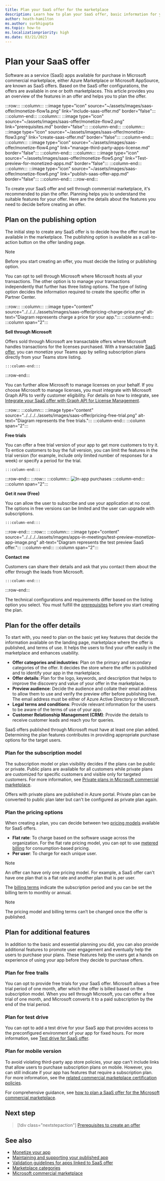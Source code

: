 ```yaml
---
title: Plan your SaaS offer for the marketplace
description: Learn how to plan your SaaS offer, basic information for your plan, and about the features and its functionalities.
author: heath-hamilton
ms.author: surbhigupta
ms.topic: how-to
ms.localizationpriority: high
ms.date: 03/21/2023
---
```


# Plan your SaaS offer

Software as a service (SaaS) apps available for purchase in Microsoft commercial marketplace, either Azure Marketplace or Microsoft AppSource, are known as SaaS offers. Based on the SaaS offer configurations, the offers are available in one or both marketplaces. This article provides you an overview of the features in an offer and helps you to plan the offer.

:::row:::
   :::column:::
      :::image type="icon" source="~/assets/images/saas-offer/monetize-flow1a.png" link="include-saas-offer.md" border="false":::
   :::column-end:::
   :::column:::
      :::image type="icon" source="~/assets/images/saas-offer/monetize-flow2.png" link="prerequisites.md" border="false":::
   :::column-end:::
   :::column:::
      :::image type="icon" source="~/assets/images/saas-offer/monetize-flow3.png" link="create-saas-offer.md" border="false":::
   :::column-end:::
   :::column:::
      :::image type="icon" source="~/assets/images/saas-offer/monetize-flow4.png" link="manage-third-party-apps-license.md" border="false":::
   :::column-end:::
   :::column:::
      :::image type="icon" source="~/assets/images/saas-offer/monetize-flow5.png" link="Test-preview-for-monetized-apps.md" border="false":::
   :::column-end:::
   :::column:::
      :::image type="icon" source="~/assets/images/saas-offer/monetize-flow6.png" link="publish-saas-offer-app.md" border="false":::
   :::column-end:::
:::row-end:::

To create your SaaS offer and sell through commercial marketplace, it's recommended to plan the offer. Planning helps you to understand the suitable features for your offer. Here are the details about the features you need to decide before creating an offer.

## Plan on the publishing option

The initial step to create any SaaS offer is to decide how the offer must be available in the marketplace. The publishing option is available as a call-to-action button on the offer landing page.

> [!NOTE]
> Before you start creating an offer, you must decide the listing or publishing option.

You can opt to sell through Microsoft where Microsoft hosts all your transactions. The other option is to manage your transactions independently that further has three listing options. The type of listing option decides the information required to create the specific offer in Partner Center.

:::row:::
    :::column:::
        :::image type="content" source="../../../../assets/images/saas-offer/pricing-charge-price.png" alt-text="Diagram represents charge a price for your app.":::
    :::column-end:::
    :::column span="2":::

**Sell through Microsoft**

Offers sold through Microsoft are transactable offers where Microsoft handles transactions for the licenses purchased. With a transactable [SaaS offer](~/concepts/deploy-and-publish/appsource/prepare/include-saas-offer.md), you can monetize your Teams app by selling subscription plans directly from your Teams store listing.

    :::column-end:::
:::row-end:::

You can further allow Microsoft to manage licenses on your behalf. If you choose Microsoft to manage licenses, you must integrate with Microsoft Graph APIs to verify customer eligibility. For details on how to integrate, see [Integrate your SaaS offer with Graph API for License Management](prerequisites.md#integrate-with-graph-usagerights-api).

:::row:::
    :::column:::
     :::image type="content" source="../../../../assets/images/saas-offer/pricing-free-trial.png" alt-text="Diagram represents the free trials.":::
    :::column-end:::
    :::column span="2":::

**Free trials**

You can offer a free trial version of your app to get more customers to try it. To entice customers to buy the full version, you can limit the features in the trial version (for example, include only limited number of responses for a week) or specify a period for the trial.

    :::column-end:::
:::row-end:::
:::row:::
    :::column:::
        ![In-app purchases](~/assets/images/saas-offer/pricing-in-app-purchases.png)
    :::column-end:::
    :::column span="2":::

**Get it now (Free)**

You can allow the user to subscribe and use your application at no cost. The options in free versions can be limited and the user can upgrade with subscriptions.

    :::column-end:::
:::row-end:::
:::row:::
    :::column:::
        :::image type="content" source="../../../../assets/images/apps-in-meetings/test-preview-monetize-app-image.png" alt-text="Diagram represents the test preview SaaS offer.":::
    :::column-end:::
    :::column span="2":::

**Contact me**

Customers can share their details and ask that you contact them about the offer through the leads from Microsoft.

    :::column-end:::
:::row-end:::

The technical configurations and requirements differ based on the listing option you select. You must fulfill the [prerequisites](prerequisites.md) before you start creating the plan.

## Plan for the offer details

To start with, you need to plan on the basic yet key features that decide the information available on the landing page, marketplace where the offer is published, and terms of use. It helps the users to find your offer easily in the marketplace and enhances usability.

* **Offer categories and industries**: Plan on the primary and secondary categories of the offer. It decides the store where the offer is published and to identify your app in the marketplace.
* **Offer details**: Plan for the logo, keywords, and description that helps to improve the discovery and value of your offer in the marketplace.
* **Preview audience**: Decide the audience and collate their email address to allow them to use and verify the preview offer before publishing live. The email address must be either of Azure Active Directory or Microsoft.
* **Legal terms and conditions**: Provide relevant information for the users to be aware of the terms of use of your app.
* **Customer Relationship Management (CRM)**: Provide the details to receive customer leads and reach you for queries.

SaaS offers published through Microsoft must have at least one plan added. Determining the plan features contributes in providing appropriate purchase options for the target users.

### Plan for the subscription model

The subscription model or plan visibility decides if the plans can be public or private. Public plans are available for all customers while private plans are customized for specific customers and visible only for targeted customers. For more information, see [Private plans in Microsoft commercial marketplace](/partner-center/marketplace/private-plans?branch=main).

Offers with private plans are published in Azure portal. Private plan can be converted to public plan later but can't be configured as private plan again.

### Plan the pricing options

When creating a plan, you can decide between two [pricing models](/partner-center/marketplace/plan-saas-offer?branch=main) available for SaaS offers.

* **Flat rate**: To charge based on the software usage across the organization. For the flat rate pricing model, you can opt to use [metered billing](/partner-center/marketplace/plans-pricing?branch=main) for consumption-based pricing.
* **Per user**: To charge for each unique user.

> [!NOTE]
> An offer can have only one pricing model. For example, a SaaS offer can't have one plan that is a flat rate and another plan that is per user.

The [billing terms](/partner-center/marketplace/plan-saas-offer?branch=main) indicate the subscription period and you can be set the billing term to monthly or annual.

> [!NOTE]
> The pricing model and billing terms can’t be changed once the offer is published.

## Plan for additional features

In addition to the basic and essential planning you did, you can also provide additional features to promote user engagement and eventually help the users to purchase your plans. These features help the users get a hands on experience of using your app before they decide to purchase offers.

### Plan for free trails

You can opt to provide free trials for your SaaS offer. Microsoft allows a free trial period of one month, after which the offer is billed based on the subscription model. When you sell through Microsoft, you can offer a free trial of one month, and Microsoft converts it to a paid subscription by the end of the trial period.

### Plan for test drive

You can opt to add a test drive for your SaaS app that provides access to the preconfigured environment of your app for fixed hours. For more information, see [Test drive for SaaS offer](/partner-center/marketplace/create-new-saas-offer).

### Plan for mobile version

To avoid violating third-party app store policies, your app can't include links that allow users to purchase subscription plans on mobile. However, you can still indicate if your app has features that require a subscription plan. For more information, see the [related commercial marketplace certification policies](/legal/marketplace/certification-policies).

For comprehensive guidance, see [how to plan a SaaS offer for the Microsoft commercial marketplace](/azure/marketplace/plan-saas-offer).

## Next step

> [!div class="nextstepaction"]
> [Prerequisites to create an offer](prerequisites.md)

## See also

* [Monetize your app](monetize-overview.md)
* [Maintaining and supporting your published app](../post-publish/overview.md)
* [Validation guidelines for apps linked to SaaS offer](teams-store-validation-guidelines.md#apps-linked-to-saas-offer)
* [Marketplace categories](/partner-center/marketplace/marketplace-categories-industries)
* [Microsoft commercial marketplace](/partner-center/marketplace/overview)
